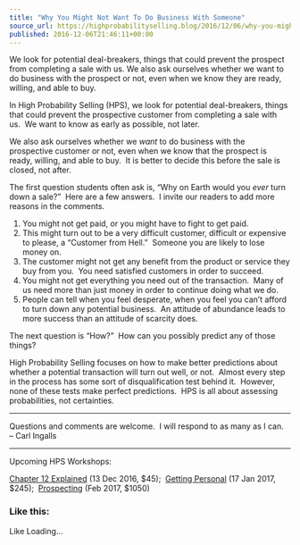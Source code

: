 ```yaml
---
title: "Why You Might Not Want To Do Business With Someone"
source_url: https://highprobabilityselling.blog/2016/12/06/why-you-might-not-want-to-do-business-with-someone
published: 2016-12-06T21:46:11+00:00
---
```

We look for potential deal\-breakers, things that could prevent the prospect from completing a sale with us. We also ask ourselves whether we want to do business with the prospect or not, even when we know they are ready, willing, and able to buy. 




In High Probability Selling (HPS), we look for potential deal\-breakers, things that could prevent the prospective customer from completing a sale with us.  We want to know as early as possible, not later.


We also ask ourselves whether we *want* to do business with the prospective customer or not, even when we know that the prospect is ready, willing, and able to buy.  It is better to decide this before the sale is closed, not after.


The first question students often ask is, “Why on Earth would you *ever* turn down a sale?”  Here are a few answers.  I invite our readers to add more reasons in the comments.


1. You might not get paid, or you might have to fight to get paid.
2. This might turn out to be a very difficult customer, difficult or expensive to please, a “Customer from Hell.”  Someone you are likely to lose money on.
3. The customer might not get any benefit from the product or service they buy from you.  You need satisfied customers in order to succeed.
4. You might not get everything you need out of the transaction.  Many of us need more than just money in order to continue doing what we do.
5. People can tell when you feel desperate, when you feel you can’t afford to turn down any potential business.  An attitude of abundance leads to more success than an attitude of scarcity does.


The next question is “How?”  How can you possibly predict any of those things?


High Probability Selling focuses on how to make better predictions about whether a potential transaction will turn out well, or not.  Almost every step in the process has some sort of disqualification test behind it.  However, none of these tests make perfect predictions.  HPS is all about assessing probabilities, not certainties.




---


Questions and comments are welcome.  I will respond to as many as I can.  – Carl Ingalls




---


Upcoming HPS Workshops:  

[Chapter 12 Explained](http://www.highprobsell.com/workshops/chapt12/index.html) (13 Dec 2016, $45\);  [Getting Personal](http://www.highprobsell.com/workshops/tri1/index.html) (17 Jan 2017, $245\);  [Prospecting](http://www.highprobsell.com/workshops/prospecting/index.html) (Feb 2017, $1050\)


### Like this:

Like Loading...

